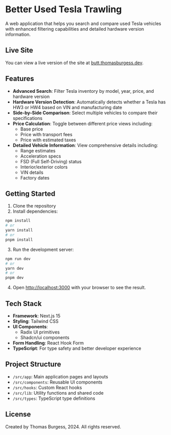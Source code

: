 # Better Used Tesla Trawling

A web application that helps you search and compare used Tesla vehicles with enhanced filtering capabilities and detailed hardware version information.

## Live Site
You can view a live version of the site at [butt.thomasburgess.dev](https://butt.thomasburgess.dev).

## Features

- **Advanced Search**: Filter Tesla inventory by model, year, price, and hardware version
- **Hardware Version Detection**: Automatically detects whether a Tesla has HW3 or HW4 based on VIN and manufacturing date
- **Side-by-Side Comparison**: Select multiple vehicles to compare their specifications
- **Price Calculation**: Toggle between different price views including:
  - Base price
  - Price with transport fees
  - Price with estimated taxes
- **Detailed Vehicle Information**: View comprehensive details including:
  - Range estimates
  - Acceleration specs
  - FSD (Full Self-Driving) status
  - Interior/exterior colors
  - VIN details
  - Factory dates

## Getting Started

1. Clone the repository
2. Install dependencies:

```bash
npm install
# or
yarn install
# or
pnpm install
```

3. Run the development server:

```bash
npm run dev
# or
yarn dev
# or
pnpm dev
```

4. Open [http://localhost:3000](http://localhost:3000) with your browser to see the result.

## Tech Stack

- **Framework**: Next.js 15
- **Styling**: Tailwind CSS
- **UI Components**: 
  - Radix UI primitives
  - Shadcn/ui components
- **Form Handling**: React Hook Form
- **TypeScript**: For type safety and better developer experience

## Project Structure

- `/src/app`: Main application pages and layouts
- `/src/components`: Reusable UI components
- `/src/hooks`: Custom React hooks
- `/src/lib`: Utility functions and shared code
- `/src/types`: TypeScript type definitions

## License

Created by Thomas Burgess, 2024. All rights reserved.
